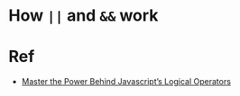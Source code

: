 # How `||` and `&&` work

##

# Ref

-   [Master the Power Behind Javascript’s Logical Operators](https://codeburst.io/javascript-and-logical-operators-89b2ac3409f8)
